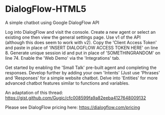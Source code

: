 # DialogFlow-HTML5
A simple chatbot using Google DialogFlow API

Log into DialogFlow and visit the console.
Create a new agent or select an existing one then view the general settings page.
Use v1 of the API (although this does seem to work with v2).
Copy the 'Client Access Token' and paste in place of 'INSERT DIALOGFLOW ACCESS TOKEN HERE' on line 8.
Generate unique session id and put in place of 'SOMETHINGRANDOM' on line 74.
Enable the 'Web Demo' via the 'Integrations' tab.

Get started by enabling the 'Small Talk' pre-built agent and completing the responses.
Develop further by adding your own 'Intents' (Just use 'Phrases' and 'Responses' for a simple website chatbot.
Delve into 'Entities' for more advanced chatbot features similar to functions and variables.

An adaptation of this thread: https://gist.github.com/Gugic/cfc008599fa9a82eeba4127648009132

Please see DialogFlow pricing here: https://dialogflow.com/pricing
